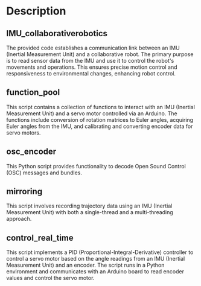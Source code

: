 # Description

## IMU_collaborativerobotics

The provided code establishes a communication link between an IMU (Inertial Measurement Unit) and a collaborative robot. The primary purpose is to read sensor data from the IMU and use it to control the robot's movements and operations. This ensures precise motion control and responsiveness to environmental changes, enhancing robot control.

## function_pool

This script contains a collection of functions to interact with an IMU (Inertial Measurement Unit) and a servo motor controlled via an Arduino. The functions include conversion of rotation matrices to Euler angles, acquiring Euler angles from the IMU, and calibrating and converting encoder data for servo motors.

## osc_encoder

This Python script provides functionality to decode Open Sound Control (OSC) messages and bundles.

## mirroring

This script involves recording trajectory data using an IMU (Inertial Measurement Unit) with both a single-thread and a multi-threading approach.

## control_real_time

This script implements a PID (Proportional-Integral-Derivative) controller to control a servo motor based on the angle readings from an IMU (Inertial Measurement Unit) and an encoder. The script runs in a Python environment and communicates with an Arduino board to read encoder values and control the servo motor.

